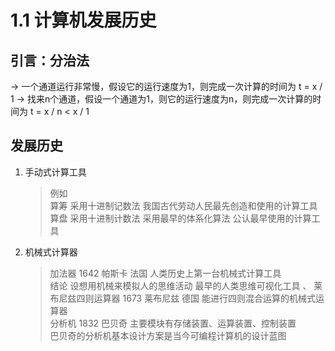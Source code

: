 # 1.1 计算机发展历史

## 引言：分治法 
-> 一个通道运行非常慢，假设它的运行速度为1，则完成一次计算的时间为 t = x / 1
-> 找来n个通道，假设一个通道为1，则它的运行速度为n，则完成一次计算的时间为 t = x / n < x / 1  

## 发展历史
1. 手动式计算工具  
    > 例如  
    > 算筹 采用十进制记数法 我国古代劳动人民最先创造和使用的计算工具  
    > 算盘 采用十进制计数法 采用最早的体系化算法 公认最早使用的计算工具   
2. 机械式计算器
    > 加法器 1642 帕斯卡 法国 人类历史上第一台机械式计算工具  
    > 结论   设想用机械来模拟人的思维活动  最早的人类思维可视化工具  、
    > 莱布尼兹四则运算器 1673 莱布尼兹 德国  能进行四则混合运算的机械式运算器  
    > 分析机 1832 巴贝奇 主要模块有存储装置、运算装置、控制装置  
    > 巴贝奇的分析机基本设计方案是当今可编程计算机的设计蓝图
